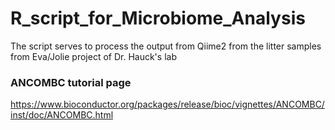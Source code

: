 # R_script_for_Microbiome_Analysis

The script serves to process the output from Qiime2 from the litter samples from Eva/Jolie project of Dr. Hauck's lab


### ANCOMBC tutorial page
   https://www.bioconductor.org/packages/release/bioc/vignettes/ANCOMBC/inst/doc/ANCOMBC.html
